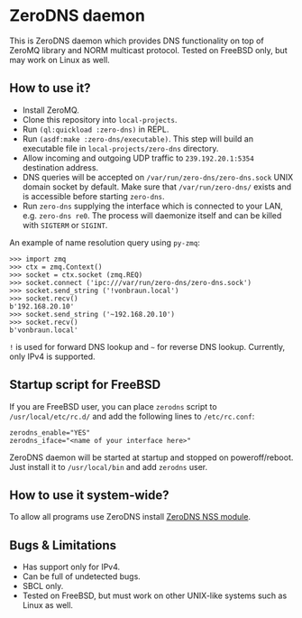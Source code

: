 # ZeroDNS daemon

This is ZeroDNS daemon which provides DNS functionality on top of ZeroMQ library
and NORM multicast protocol. Tested on FreeBSD only, but may work on Linux as
well.

## How to use it?

* Install ZeroMQ.
* Clone this repository into `local-projects`.
* Run `(ql:quickload :zero-dns)` in REPL.
* Run `(asdf:make :zero-dns/executable)`. This step will build an executable
  file in `local-projects/zero-dns` directory.
* Allow incoming and outgoing UDP traffic to `239.192.20.1:5354` destination
  address.
* DNS queries will be accepted on `/var/run/zero-dns/zero-dns.sock` UNIX domain
  socket by default. Make sure that `/var/run/zero-dns/` exists and is
  accessible before starting `zero-dns`.
* Run `zero-dns` supplying the interface which is connected to your LAN,
  e.g. `zero-dns re0`. The process will daemonize itself and can be killed with
  `SIGTERM` or `SIGINT`.

An example of name resolution query using `py-zmq`:

~~~~
>>> import zmq
>>> ctx = zmq.Context()
>>> socket = ctx.socket (zmq.REQ)
>>> socket.connect ('ipc:///var/run/zero-dns/zero-dns.sock')
>>> socket.send_string ('!vonbraun.local')
>>> socket.recv()
b'192.168.20.10'
>>> socket.send_string ('~192.168.20.10')
>>> socket.recv()
b'vonbraun.local'
~~~~

`!` is used for forward DNS lookup and `~` for reverse DNS lookup. Currently,
only IPv4 is supported.

## Startup script for FreeBSD

If you are FreeBSD user, you can place `zerodns` script to
`/usr/local/etc/rc.d/` and add the following lines to `/etc/rc.conf`:

~~~~
zerodns_enable="YES"
zerodns_iface="<name of your interface here>"
~~~~

ZeroDNS daemon will be started at startup and stopped on poweroff/reboot. Just
install it to `/usr/local/bin` and add `zerodns` user.

## How to use it system-wide?

To allow all programs use ZeroDNS install [ZeroDNS NSS
module](https://github.com/shamazmazum/nss-zero-dns).

## Bugs & Limitations

* Has support only for IPv4.
* Can be full of undetected bugs.
* SBCL only.
* Tested on FreeBSD, but must work on other UNIX-like systems such as Linux as
  well.
